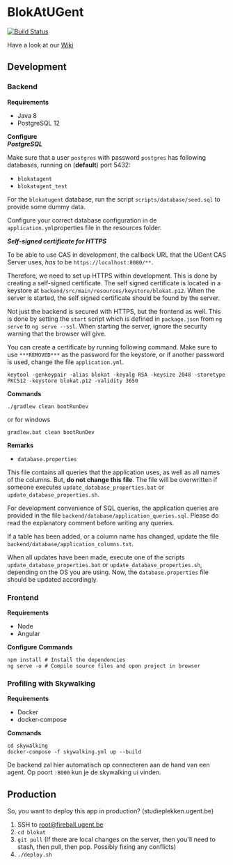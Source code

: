 # BlokAtUGent

[![Build Status](https://ci.dsa.ugent.be/api/badges/DSA/BlokAt/status.svg)](https://ci.dsa.ugent.be/DSA/BlokAt)


Have a look at our [Wiki](https://github.ugent.be/bravdwal/dsa/wiki)

## Development

### Backend
**Requirements**
- Java 8
- PostgreSQL 12

**Configure**  
***PostgreSQL***

Make sure that a user `postgres` with password `postgres` has following databases, running on (<b>default</b>) port 5432:
- `blokatugent`
- `blokatugent_test`

For the `blokatugent` database, run the script `scripts/database/seed.sql` to provide some dummy data.

Configure your correct database configuration in de `application.yml`properties file in the resources folder.

***Self-signed certificate for HTTPS***  

To be able to use CAS in development, the callback URL that the UGent CAS Server uses, <i>has</i> to be `https://localhost:8080/**`.

Therefore, we need to set up HTTPS within development. This is done by creating a self-signed certificate. The self signed certificate is located in a keystore at `backend/src/main/resources/keystore/blokat.p12`. When the server is started, the self signed certificate should be found by the server.

Not just the backend is secured with HTTPS, but the frontend as well. This is done by setting the `start` script which is defined in `package.json` from `ng serve` to `ng serve --ssl`. When starting the server, ignore the security warning that the browser will give.

You can create a certificate by running following command. Make sure to use `***REMOVED***` as the password for the keystore, or if another password is used, change the file `application.yml`.
``` shell script
keytool -genkeypair -alias blokat -keyalg RSA -keysize 2048 -storetype PKCS12 -keystore blokat.p12 -validity 3650
```


**Commands**
```shell script
./gradlew clean bootRunDev
```
or for windows
```shell script
gradlew.bat clean bootRunDev
```

**Remarks**
* `database.properties`

This file contains all queries that the application uses, as well as all names of the columns. But, <b>do not change this file</b>. The file will be overwritten if someone executes `update_database_properties.bat` or `update_database_properties.sh`.

For development convenience of SQL queries, the application queries are provided in the file `backend/database/application_queries.sql`. Please do read the explanatory comment before writing any queries.

If a table has been added, or a column name has changed, update the file `backend/database/application_columns.txt`.

When all updates have been made, execute one of the scripts `update_database_properties.bat` or `update_database_properties.sh`, depending on the OS you are using. Now, the `database.properties` file should be updated accordingly.



### Frontend
**Requirements**
- Node
- Angular

**Configure**
**Commands**
```shell
npm install # Install the dependencies
ng serve -o # Compile source files and open project in browser
```

### Profiling with Skywalking
**Requirements**
- Docker
- docker-compose

**Commands**
```shell
cd skywalking
docker-compose -f skywalking.yml up --build
```


De backend zal hier automatisch op connecteren aan de hand van een agent. Op poort `:8000` kun je de skywalking ui vinden.



## Production

So, you want to deploy this app in production? (studieplekken.ugent.be)

1. SSH to root@fireball.ugent.be
2. `cd blokat`
3. `git pull` (If there are local changes on the server, then you'll need to stash, then pull, then pop. Possibly fixing any conflicts)
3. `./deploy.sh`

